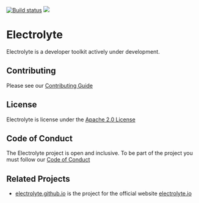 [![Build status](https://ci.appveyor.com/api/projects/status/x576xyqfpsfpj7kh?svg=true)](https://ci.appveyor.com/project/Electrolyte/electrolyte)
![](https://reposs.herokuapp.com/?path=electrolyte/electrolyte&style=flat)

# Electrolyte

Electrolyte is a developer toolkit actively under development.

## Contributing

Please see our [Contributing Guide][contributing]

## License

Electrolyte is license under the [Apache 2.0 License][license]

## Code of Conduct

The Electrolyte project is open and inclusive. 
To be part of the project you must follow our [Code of Conduct][codeofconduct]

## Related Projects

 - [electrolyte.github.io](https://github.com/electrolyte/electrolyte.github.io) is the project for the official website [electrolyte.io][website]

[website]: http://electrolyte.io
[github]: https://github.com/electrolyte/electrolyte
[documentation]: http://electrolyte.io
[license]: https://github.com/electrolyte/electrolyte/blob/master/LICENSE
[codeofconduct]: https://github.com/electrolyte/code-of-conduct/blob/master/code-of-conduct.md
[contributing]: https://github.com/electrolyte/electrolyte/blob/master/CONTRIBUTING.md